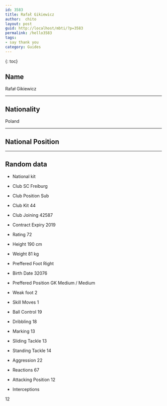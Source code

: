 ```yaml
---
id: 3583
title: Rafał Gikiewicz
author:  chito 
layout: post
guid: http://localhost/mbti/?p=3583
permalink: /hello3583
tags:
- say thank you
category: Guides
---
```



{: toc}


## Name  
Rafał Gikiewicz 

* * *

## Nationality  
Poland 

* * *

## National Position 

* * *

## Random data 

  * National kit 
  * Club 
SC Freiburg 

  * Club Position 
Sub 

  * Club Kit 
44 

  * Club Joining 
42587 

  * Contract Expiry 
2019 

  * Rating 
72 

  * Height 
190 cm 

  * Weight 
81 kg 

  * Preffered Foot 
Right 

  * Birth Date 
32076 

  * Preffered Position 
GK Medium / Medium 

  * Weak foot 
2 

  * Skill Moves 
1 

  * Ball Control 
19 

  * Dribbling 
18 

  * Marking 
13 

  * Sliding Tackle 
13 

  * Standing Tackle 
14 

  * Aggression 
22 

  * Reactions 
67 

  * Attacking Position 
12 

  * Interceptions 

12</ul>
